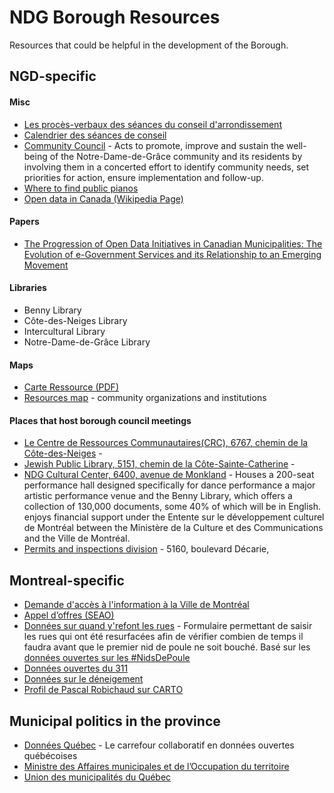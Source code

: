 # NDG Borough Resources

Resources that could be helpful in the development of the Borough.

## NGD-specific

#### Misc

- [Les procès-verbaux des séances du conseil d'arrondissement](http://ville.montreal.qc.ca/portal/page?_pageid=7497,81055570&_dad=portal&_schema=PORTAL)
- [Calendrier des séances de conseil](http://ville.montreal.qc.ca/portal/page?_pageid=7497,81053605&_dad=portal&_schema=PORTAL)
- [Community Council](http://www.ndg.ca) - Acts to promote, improve and sustain the well-being of the Notre-Dame-de-Grâce community and its residents by involving them in a concerted effort to identify community needs, set priorities for action, ensure implementation and follow-up.
- [Where to find public pianos](http://ville.montreal.qc.ca/portal/page?_pageid=5977,128115575&_dad=portal&_schema=PORTAL)
- [Open data in Canada (Wikipedia Page)](https://en.wikipedia.org/wiki/Open_data_in_Canada)

#### Papers

- [The Progression of Open Data Initiatives in Canadian Municipalities: The Evolution of e-Government Services and its Relationship to an Emerging Movement](http://localgovernment.uwo.ca/resources/docs/research_papers/2011/Crozier2011.pdf)

#### Libraries

- Benny Library
- Côte-des-Neiges Library
- Intercultural Library
- Notre-Dame-de-Grâce Library

#### Maps

- [Carte Ressource (PDF)](http://ndg.ca/images/pdf/2017/NDGMAP-11-22-2017.pdf)
- [Resources map](http://www.ndg.ca/en/calendar-of-events/about-ndg-maps/44-resources-map) - community organizations and institutions

#### Places that host borough council meetings

- [Le Centre de Ressources Communautaires(CRC), 6767, chemin de la Côte-des-Neiges](http://www.crccdn.org/) -  
- [Jewish Public Library, 5151, chemin de la Côte-Sainte-Catherine](http://www.jewishpubliclibrary.org/) -
- [NDG Cultural Center, 6400, avenue de Monkland](http://ville.montreal.qc.ca/portal/page?_pageid=7657,114617574&_dad=portal&_schema=PORTAL) -  Houses a 200-seat performance hall designed specifically for dance performance  a major artistic performance venue and the Benny Library, which offers a collection of 130,000 documents, some 40% of which will be in English. enjoys financial support under the Entente sur le développement culturel de Montréal between the Ministère de la Culture et des Communications and the Ville de Montréal.
- [Permits and inspections division](http://ville.montreal.qc.ca/portal/page?_pageid=7657,134795622&_dad=portal&_schema=PORTAL)  - 5160, boulevard Décarie,


## Montreal-specific

- [Demande d'accès à l'information à la Ville de Montréal](http://daimtl.org) 
- [Appel d’offres (SEAO)]()
- [Données sur quand y'refont les rues](https://do101mtl.info/resur) - Formulaire permettant de saisir les rues qui ont été resurfacées afin de vérifier combien de temps il faudra avant que le premier nid de poule ne soit bouché. Basé sur les [données ouvertes sur les #NidsDePoule](bit.ly/DONidsDePoule)
- [Données ouvertes du 311](https://pascalrobichaud.carto.com/datasets)
- [Données sur le déneigement](https://docs.google.com/spreadsheets/d/1hjOd6cq50AeoOUhzB3uqszZ9kLlx6jW6fHeohCJSVp8/edit#gid=2031254048)
- [Profil de Pascal Robichaud sur CARTO](https://pascalrobichaud.carto.com)


## Municipal politics in the province

- [Données Québec](https://www.donneesquebec.ca) - Le carrefour collaboratif en données ouvertes québécoises
- [Ministre des Affaires municipales et de l’Occupation du territoire](https://www.mamot.gouv.qc.ca) 
- [Union des municipalités du Québec](https://umq.qc.ca)




